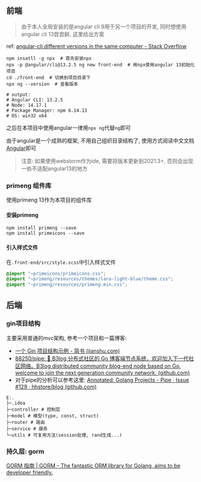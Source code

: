 ## 前端

> 由于本人全局安装的是angular cli 9用于另一个项目的开发, 同时想使用angular cli 13尝尝鲜, 这里给出方案

ref: [angular-cli different versions in the same computer - Stack Overflow](https://stackoverflow.com/questions/43018777/angular-cli-different-versions-in-the-same-computer)

```shell
npm insatll -g npx  # 首先安装npx
npx -p @angular/cli@13.2.5 ng new front-end  # 用npx使用angular 13初始化项目
cd ./front-end  # 切换到项目目录下
npx ng --version  # 查看版本

# output: 
# Angular CLI: 13.2.5
# Node: 14.17.1
# Package Manager: npm 6.14.13
# OS: win32 x64
```

之后在本项目中使用angular一律用`npx ng`代替`ng`即可

由于angular是一个成熟的框架, 不用自己组织目录结构了, 使用方式阅读中文文档[Angular](https://angular.cn/)即可

> 注意: 如果使用webstorm作为ide, 需要将版本更新到2021.3+, 否则会出现一些不适配angular13的地方

### primeng 组件库

使用primeng 13作为本项目的组件库

#### 安装primeng

```shell
npm install primeng --save
npm install primeicons --save
```

#### 引入样式文件

在`.front-end/src/style.scss`中引入样式文件

```scss
@import "~primeicons/primeicons.css";
@import "~primeng/resources/themes/lara-light-blue/theme.css";
@import "~primeng/resources/primeng.min.css";
```

## 后端

### gin项目结构

主要采用普通的mvc架构, 参考一个项目和一篇博客: 

- [一个 Gin 项目结构示例 - 简书 (jianshu.com)](https://www.jianshu.com/p/92919004293d)
- [88250/pipe: 🎷 B3log 分布式社区的 Go 博客端节点系统，欢迎加入下一代社区网络。B3log distributed community blog-end node based on Go, welcome to join the next generation community network. (github.com)](https://github.com/88250/pipe)
- 对于pipe的分析可以参考这里: [Annotated: Golang Projects - Pipe · Issue #129 · hhstore/blog (github.com)](https://github.com/hhstore/blog/issues/129)

```shell
E:.
├─.idea
├─controller # 控制层
├─model # 模型(type, const, struct)
├─router # 路由
├─service # 服务
└─utils # 可复用方法(session处理, rand生成...)
```

### 持久层: gorm

[GORM 指南 | GORM - The fantastic ORM library for Golang, aims to be developer friendly.](https://gorm.io/zh_CN/docs/index.html)
